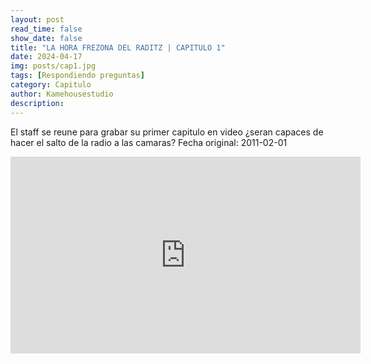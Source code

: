 ```yaml
---
layout: post
read_time: false
show_date: false
title: "LA HORA FREZONA DEL RADITZ | CAPITULO 1"
date: 2024-04-17
img: posts/cap1.jpg
tags: [Respondiendo preguntas]
category: Capitulo
author: Kamehousestudio
description:
---
```

El staff se reune para grabar su primer capitulo en video ¿seran capaces de hacer el salto de la radio a las camaras?
Fecha original: 2011-02-01

<center>
<iframe width="560" height="315" src="https://geo.dailymotion.com/x94gtxq](https://geo.dailymotion.com/player.html?video=x94gtxq" title="YouTube video player" frameborder="0" allow="accelerometer; autoplay; clipboard-write; encrypted-media; gyroscope; picture-in-picture" allowfullscreen></iframe> 
</center>

